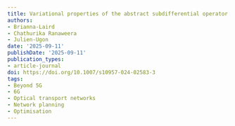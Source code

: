 ```yaml
---
title: Variational properties of the abstract subdifferential operator
authors:
- Brianna-Laird
- Chathurika Ranaweera
- Julien-Ugon
date: '2025-09-11'
publishDate: '2025-09-11'
publication_types:
- article-journal
doi: https://doi.org/10.1007/s10957-024-02583-3
tags:
- Beyond 5G
- 6G
- Optical transport networks
- Network planning
- Optimisation
---
```

